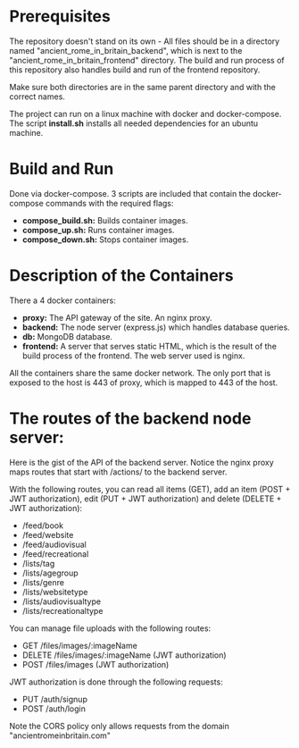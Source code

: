 # Prerequisites

The repository doesn't stand on its own - All files should be in a directory named "ancient_rome_in_britain_backend", which is next to the "ancient_rome_in_britain_frontend" directory. The build and run process of this repository also handles build and run of the frontend repository.

Make sure both directories are in the same parent directory and with the correct names.

The project can run on a linux machine with docker and docker-compose. The script **install.sh** installs all needed dependencies for an ubuntu machine.

# Build and Run

Done via docker-compose. 3 scripts are included that contain the docker-compose commands with the required flags:

- **compose_build.sh:** Builds container images.
- **compose_up.sh:** Runs container images.
- **compose_down.sh:** Stops container images.

# Description of the Containers

There a 4 docker containers:

- **proxy:** The API gateway of the site. An nginx proxy.
- **backend:** The node server (express.js) which handles database queries.
- **db:** MongoDB database.
- **frontend:** A server that serves static HTML, which is the result of the build process of the frontend. The web server used is nginx.

All the containers share the same docker network. The only port that is exposed to the host is 443 of proxy, which is mapped to 443 of the host.

# The routes of the backend node server:
Here is the gist of the API of the backend server. Notice the nginx proxy maps routes that start with /actions/ to the backend server.

With the following routes, you can read all items (GET), add an item (POST + JWT authorization), edit (PUT + JWT authorization) and delete (DELETE + JWT authorization):

- /feed/book
- /feed/website
- /feed/audiovisual
- /feed/recreational
- /lists/tag
- /lists/agegroup
- /lists/genre
- /lists/websitetype
- /lists/audiovisualtype
- /lists/recreationaltype

You can manage file uploads with the following routes:

- GET /files/images/:imageName
- DELETE /files/images/:imageName (JWT authorization)
- POST /files/images (JWT authorization)

JWT authorization is done through the following requests:

- PUT /auth/signup
- POST /auth/login

Note the CORS policy only allows requests from the domain "ancientromeinbritain.com"
